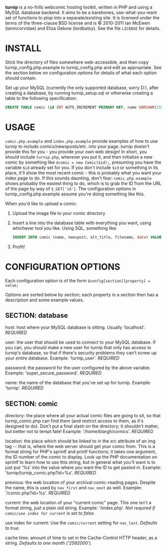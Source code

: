 **turnip** is a no-frills webcomic hosting toolkit, written in PHP and using a MySQL database backend. It aims to be a barebones, use-what-you-want set of functions to plop into a separate/existing site. It is licensed under the terms of the three-clause BSD license and is © 2010-2011 Ian McEwen (ianmcorvidae) and Eliza Gebow (lordbatsy). See the file `LICENSE` for details.

INSTALL
=======
Stick the directory of files somewhere web-accessible, and then copy turnip_config.php.example to turnip_config.php and edit as appropriate. See the section below on configuration options for details of what each option should contain.

Set up your MySQL (currently the only supported database, sorry D:), after creating a database, by running turnip_setup.sql or otherwise creating a table to the following specification:

```sql
CREATE TABLE comic (id INT AUTO_INCREMENT PRIMARY KEY, name VARCHAR(255), newspost TEXT, alt_title TEXT, filename VARCHAR(255) NOT NULL, date CHAR(10) DEFAULT '0000-00-00');
```

USAGE
=====
`comic.php.example` and `index.php.example` provide examples of how to use turnip to include comics/newsposts/etc. into your page. turnip doesn't provide this for you - you provide your own web design! In short, you should include `turnip.php`, wherever you put it, and then initialize a new comic by something like `$comic = new Comic($id);`, presuming you have the variable `$id` already set for you. If you don't include `$id` or something in its place, it'll show the most recent comic - this is probably what you want your index page to do. If this sounds daunting, don't fear: `comic.php.example` shows probably the easiest thing to do, which is to grab the ID from the URL of the page by way of `$_GET['id']`. The configuration options in turnip_config.php.example assume you're doing something like this. 

When you'd like to upload a comic:

1. Upload the image file to your comic directory
2. Insert a line into the database table with everything you want, using whichever tool you like. Using SQL, something like: 

    ```sql
    INSERT INTO comic (name, newspost, alt_title, filename, date) VALUES ('some awesome name', 'hey look, a newspost', 'here\'s what\'ll go in the title tag', 'comic0567.png', '2099-07-18');
    ```
3. Profit!

CONFIGURATION OPTIONS
=====================
Each configuration option is of the form `$config[section][property] = value;`

Options are sorted below by section; each property in a section then has a description and some example values.

SECTION: database
-----------------

host: host where your MySQL database is sitting. Usually 'localhost'. *REQUIRED*

user: the user that should be used to connect to your MySQL database. If you can, you should make a new user for turnip that only has access to turnip's database, so that if there's security problems they can't screw up your *entire* database. Example: 'turnip_user'. *REQUIRED*

password: the password for the user configured by the above variable. Example: 'super_secure_password'. *REQUIRED*

name: the name of the database that you've set up for turnip. Example: 'turnip'. *REQUIRED*

SECTION: comic
--------------

directory: the place where all your actual comic files are going to sit, so that turnip_comic.php can find them (and restrict access to them, as it's designed to do). Don't put a final slash on the directory; it shouldn't matter, but better not to tempt fate! Example: '/home/blargh/comics'. *REQUIRED*

location: the place which should be linked to in the src attribute of an img tag -- that is, where the web server should get your comic from. This is a format string for PHP's sprintf and printf functions; it takes one argument, the ID number of the comic to display. Look up the PHP documentation on sprintf to learn how to use this string, but in general what you'll want is to just put '%s' into the value where you want the ID to get pasted in. Example: 'turnip/turnip_comic.php?id=%s'. *REQUIRED*

previous: the web location of your archival comic-reading pages. Despite the name, this is used by `nav_first` and `nav_next` as well. Example: '/comic.php?id=%s'. *REQUIRED*

current: the web location of your "current comic" page. This one isn't a format string, just a plain old string. Example: '/index.php'. *Not required if `comic/use index for current` is set to false.*

use index for current: Use the `comic/current` setting for `nav_last`. *Defaults to true.*

cache time: amount of time to set in the Cache-Control HTTP header, as a string. *Defaults to one month ('2592000').*
